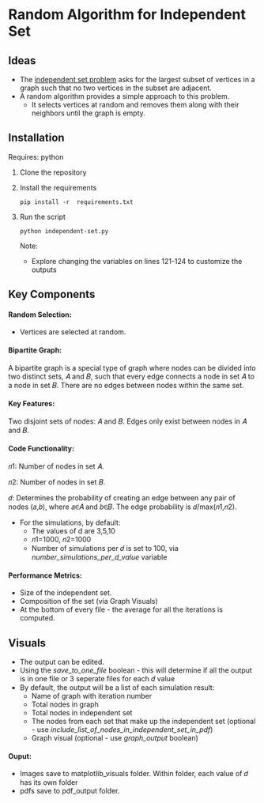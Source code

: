 # Random Algorithm for Independent Set 
## Ideas 
- The [independent set problem](https://en.wikipedia.org/wiki/Independent_set_(graph_theory)) asks for the largest subset of vertices in a graph such that no two vertices in the subset are adjacent. 
- A random algorithm provides a simple approach to this problem. 
    - It selects vertices at random and removes them along with their neighbors until the graph is empty.


## Installation
Requires: python
1. Clone the repository

2. Install the requirements
    ```
    pip install -r  requirements.txt 
    ```

3. Run the script
    ```
    python independent-set.py
    ```
    Note:
    - Explore changing the variables on lines 121-124 to customize the outputs


## Key Components 

#### Random Selection:
- Vertices are selected at random.


#### Bipartite Graph:
A bipartite graph is a special type of graph where nodes can be divided into two distinct sets, 
𝐴 and 𝐵, such that every edge connects a node in set 𝐴 to a node in set 𝐵. There are no edges between nodes within the same set.

#### Key Features:
Two disjoint sets of nodes: 𝐴 and 𝐵.
Edges only exist between nodes in 𝐴 and 𝐵.

#### Code Functionality:

𝑛1: Number of nodes in set 𝐴.

𝑛2: Number of nodes in set 𝐵.

𝑑: Determines the probability of creating an edge between any pair of nodes 
(𝑎,𝑏), where 𝑎∈𝐴 and 𝑏∈𝐵. The edge probability is 𝑑/max(𝑛1,𝑛2).

- For the simulations, by default:
    - The values of d are 3,5,10
    - 𝑛1=1000, 𝑛2=1000
    - Number of simulations per 𝑑 is set to 100, via *number_simulations_per_d_value* variable

#### Performance Metrics:
- Size of the independent set.
- Composition of the set (via Graph Visuals)
- At the bottom of every file - the average for all the iterations is computed.

## Visuals 
- The output can be edited.
- Using the *save_to_one_file* boolean - this will determine if all the output is in one file or 3 seperate files for each 𝑑 value
- By default, the output will be a list of each simulation result:
    - Name of graph with iteration number
    - Total nodes in graph
    - Total nodes in independent set
    - The nodes from each set that make up the independent set (optional - use *include_list_of_nodes_in_independent_set_in_pdf*)
    - Graph visual (optional - use *graph_output* boolean)


#### Ouput:
- Images save to matplotlib_visuals folder. Within folder, each value of 𝑑 has its own folder
- pdfs save to pdf_output folder. 
